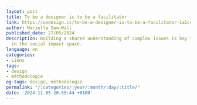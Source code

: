 ```yaml
---
layout: post
title: To be a designer is to be a facilitator
link: https://uxdesign.cc/to-be-a-designer-is-to-be-a-facilitator-1a1ccde9a675
author: Marielle Sam-Wall
published_date: 27/05/2024
description: Building a shared understanding of complex issues is key to doing work
  in the social impact space.
language: en
categories:
- Liens
tags:
- design
- méthodologie
og-tags: design, méthodologie
permalink: "/:categories/:year/:month/:day/:title/"
date: '2024-11-05 20:55:44 +0100'
---
```

